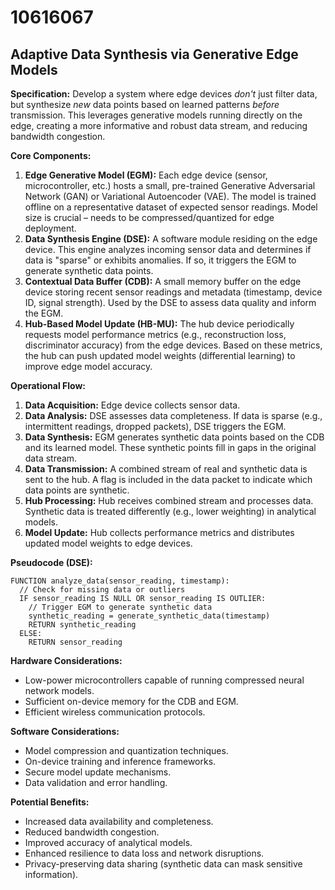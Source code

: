 # 10616067

## Adaptive Data Synthesis via Generative Edge Models

**Specification:** Develop a system where edge devices *don't* just filter data, but synthesize *new* data points based on learned patterns *before* transmission. This leverages generative models running directly on the edge, creating a more informative and robust data stream, and reducing bandwidth congestion.

**Core Components:**

1.  **Edge Generative Model (EGM):** Each edge device (sensor, microcontroller, etc.) hosts a small, pre-trained Generative Adversarial Network (GAN) or Variational Autoencoder (VAE).  The model is trained offline on a representative dataset of expected sensor readings.  Model size is crucial – needs to be compressed/quantized for edge deployment.
2.  **Data Synthesis Engine (DSE):**  A software module residing on the edge device.  This engine analyzes incoming sensor data and determines if data is "sparse" or exhibits anomalies.  If so, it triggers the EGM to generate synthetic data points.
3.  **Contextual Data Buffer (CDB):** A small memory buffer on the edge device storing recent sensor readings and metadata (timestamp, device ID, signal strength).  Used by the DSE to assess data quality and inform the EGM.
4.  **Hub-Based Model Update (HB-MU):**  The hub device periodically requests model performance metrics (e.g., reconstruction loss, discriminator accuracy) from the edge devices. Based on these metrics, the hub can push updated model weights (differential learning) to improve edge model accuracy.

**Operational Flow:**

1.  **Data Acquisition:** Edge device collects sensor data.
2.  **Data Analysis:** DSE assesses data completeness. If data is sparse (e.g., intermittent readings, dropped packets), DSE triggers the EGM.
3.  **Data Synthesis:** EGM generates synthetic data points based on the CDB and its learned model. These synthetic points fill in gaps in the original data stream.
4.  **Data Transmission:**  A combined stream of real and synthetic data is sent to the hub.  A flag is included in the data packet to indicate which data points are synthetic.
5.  **Hub Processing:** Hub receives combined stream and processes data.  Synthetic data is treated differently (e.g., lower weighting) in analytical models.
6.  **Model Update:** Hub collects performance metrics and distributes updated model weights to edge devices.

**Pseudocode (DSE):**

```
FUNCTION analyze_data(sensor_reading, timestamp):
  // Check for missing data or outliers
  IF sensor_reading IS NULL OR sensor_reading IS OUTLIER:
    // Trigger EGM to generate synthetic data
    synthetic_reading = generate_synthetic_data(timestamp)
    RETURN synthetic_reading
  ELSE:
    RETURN sensor_reading
```

**Hardware Considerations:**

*   Low-power microcontrollers capable of running compressed neural network models.
*   Sufficient on-device memory for the CDB and EGM.
*   Efficient wireless communication protocols.

**Software Considerations:**

*   Model compression and quantization techniques.
*   On-device training and inference frameworks.
*   Secure model update mechanisms.
*   Data validation and error handling.

**Potential Benefits:**

*   Increased data availability and completeness.
*   Reduced bandwidth congestion.
*   Improved accuracy of analytical models.
*   Enhanced resilience to data loss and network disruptions.
*   Privacy-preserving data sharing (synthetic data can mask sensitive information).